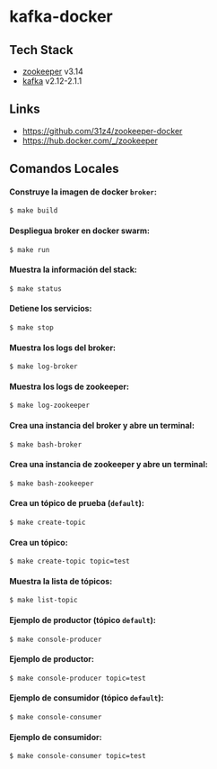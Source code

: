 # kafka-docker

## Tech Stack

- [zookeeper](https://hub.docker.com/_/zookeeper) v3.14
- [kafka](https://kafka.apache.org/quickstart) v2.12-2.1.1

## Links

- https://github.com/31z4/zookeeper-docker
- https://hub.docker.com/_/zookeeper

## Comandos Locales

#### Construye la imagen de docker `broker`:
```
$ make build
```

#### Despliegua broker en docker swarm:
```
$ make run
```

#### Muestra la información del stack:
```
$ make status
```

#### Detiene los servicios:
```
$ make stop
```

#### Muestra los logs del broker:
```
$ make log-broker
```

#### Muestra los logs de zookeeper:
```
$ make log-zookeeper
```

#### Crea una instancia del broker y abre un terminal:
```
$ make bash-broker
```

#### Crea una instancia de zookeeper y abre un terminal:
```
$ make bash-zookeeper
```

#### Crea un tópico de prueba (`default`):
```
$ make create-topic
```

#### Crea un tópico:
```
$ make create-topic topic=test
```

#### Muestra la lista de tópicos:
```
$ make list-topic
```

#### Ejemplo de productor (tópico `default`):
```
$ make console-producer
```

#### Ejemplo de productor:
```
$ make console-producer topic=test
```

#### Ejemplo de consumidor (tópico `default`):
```
$ make console-consumer
```

#### Ejemplo de consumidor:
```
$ make console-consumer topic=test
```
